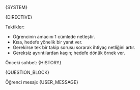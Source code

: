 {SYSTEM}

{DIRECTIVE}

Taktikler:
- Öğrencinin amacını 1 cümlede netleştir.
- Kısa, hedefe yönelik bir yanıt ver.
- Gerekirse tek bir takip sorusu sorarak ihtiyaç netliğini artır.
- Gereksiz ayrıntılardan kaçın; hedefe dönük örnek ver.

Önceki sohbet:
{HISTORY}

{QUESTION_BLOCK}

Öğrenci mesajı: {USER_MESSAGE}
